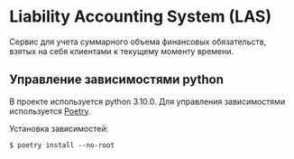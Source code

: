 Liability Accounting System (LAS)
===========

Сервис для учета суммарного объема финансовых обязательств, взятых на себя клиентами к текущему моменту времени. 

## Управление зависимостями python

В проекте используется python 3.10.0. Для управления зависимостями используется [Poetry](https://python-poetry.org).

Установка зависимостей:
```shell
$ poetry install --no-root
```

